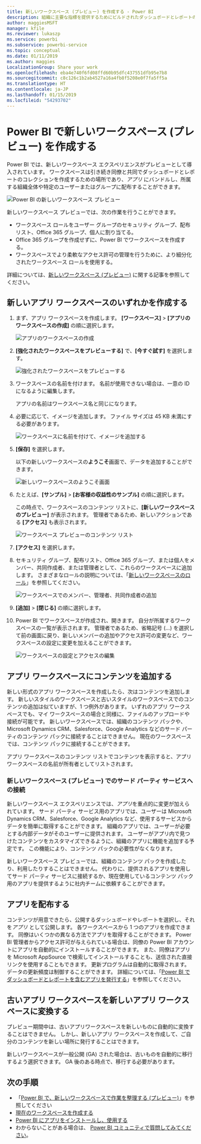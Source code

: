 ```yaml
---
title: 新しいワークスペース (プレビュー) を作成する - Power BI
description: 組織に主要な指標を提供するためにビルドされたダッシュボードとレポートのコレクションである、新しいワークスペースを作成する方法について説明します。
author: maggiesMSFT
manager: kfile
ms.reviewer: lukaszp
ms.service: powerbi
ms.subservice: powerbi-service
ms.topic: conceptual
ms.date: 01/11/2019
ms.author: maggies
LocalizationGroup: Share your work
ms.openlocfilehash: eba4e740f6fd08ffd60b95dfc437551dfb95e7b8
ms.sourcegitcommit: c8c126c1b2ab4527a16a4fb8f5208e0f7fa5ff5a
ms.translationtype: HT
ms.contentlocale: ja-JP
ms.lasthandoff: 01/15/2019
ms.locfileid: "54293702"
---
```

# <a name="create-the-new-workspaces-preview-in-power-bi"></a>Power BI で新しいワークスペース (プレビュー) を作成する

Power BI では、新しいワークスペース エクスペリエンスがプレビューとして導入されています。 ワークスペースは引き続き同僚と共同でダッシュボードとレポートのコレクションを作成するための場所であり、*アプリ* にバンドルし、所属する組織全体や特定のユーザーまたはグループに配布することができます。 

![Power BI の新しいワークスペース プレビュー](media/service-create-the-new-workspaces/power-bi-new-workspaces-preview.png)

新しいワークスペース プレビューでは、次の作業を行うことができます。

- ワークスペース ロールをユーザー グループのセキュリティ グループ、配布リスト、Office 365 グループ、個人に割り当てる。
- Office 365 グループを作成せずに、Power BI でワークスペースを作成する。
- ワークスペースでより柔軟なアクセス許可の管理を行うために、より細分化されたワークスペース ロールを使用する。

詳細については、[新しいワークスペース (プレビュー)](service-new-workspaces.md) に関する記事を参照してください。

## <a name="create-one-of-the-new-app-workspaces"></a>新しいアプリ ワークスペースのいずれかを作成する

1. まず、アプリ ワークスペースを作成します。 **[ワークスペース]**  > **[アプリのワークスペースの作成]** の順に選択します。
   
     ![アプリのワークスペースの作成](media/service-create-the-new-workspaces/power-bi-create-app-workspace.png)

2. **[強化されたワークスペースをプレビューする]** で、**[今すぐ試す]** を選択します。
   
     ![強化されたワークスペースをプレビューする](media/service-create-the-new-workspaces/power-bi-preview-improved-workspaces.png)

2. ワークスペースの名前を付けます。 名前が使用できない場合は、一意の ID になるように編集します。
   
     アプリの名前はワークスペース名と同じになります。
   
1. 必要に応じて、イメージを追加します。 ファイル サイズは 45 KB 未満にする必要があります。
 
    ![ワークスペースに名前を付けて、イメージを追加する](media/service-create-the-new-workspaces/power-bi-name-workspace.png)

1. **[保存]** を選択します。

    以下の新しいワークスペースの**ようこそ**画面で、データを追加することができます。 

    ![新しいワークスペースのようこそ画面](media/service-create-the-new-workspaces/power-bi-workspace-welcome-screen.png)

1. たとえば、**[サンプル]** > **[お客様の収益性のサンプル]** の順に選択します。

    この時点で、ワークスペースのコンテンツ リストに、**[新しいワークスペースのプレビュー]** が表示されます。 管理者であるため、新しいアクションである **[アクセス]** も表示されます。

    ![ワークスペース プレビューのコンテンツ リスト](media/service-create-the-new-workspaces/power-bi-workspaces-preview-content-list.png)

1. **[アクセス]** を選択します。

1. セキュリティ グループ、配布リスト、Office 365 グループ、または個人をメンバー、共同作成者、または管理者として、これらのワークスペースに追加します。 さまざまなロールの説明については、「[新しいワークスペースのロール](service-new-workspaces.md#roles-in-the-new-workspaces)」を参照してください。

    ![ワークスペースでのメンバー、管理者、共同作成者の追加](media/service-create-the-new-workspaces/power-bi-access-add-members.png)

9. **[追加]** > **[閉じる]** の順に選択します。

1. Power BI でワークスペースが作成され、開きます。 自分が所属するワークスペースの一覧が表示されます。 管理者であるため、省略記号 (...) を選択して前の画面に戻り、新しいメンバーの追加やアクセス許可の変更など、ワークスペースの設定に変更を加えることができます。

     ![ワークスペースの設定とアクセスの編集](media/service-create-the-new-workspaces/power-bi-edit-workspace.png)

## <a name="add-content-to-your-app-workspace"></a>アプリ ワークスペースにコンテンツを追加する

新しい形式のアプリ ワークスペースを作成したら、次はコンテンツを追加します。 新しいスタイルのワークスペースと古いスタイルのワークスペースでのコンテンツの追加は似ていますが、1 つ例外があります。 いずれのアプリ ワークスペースでも、マイ ワークスペースの場合と同様に、ファイルのアップロードや接続が可能です。 新しいワークスペースでは、組織のコンテンツ パックや、Microsoft Dynamics CRM、Salesforce、Google Analytics などのサード パーティのコンテンツ パックに接続することはできません。 現在のワークスペースでは、コンテンツ パックに接続することができます。

アプリ ワークスペースのコンテンツ リストでコンテンツを表示すると、アプリ ワークスペースの名前が所有者としてリストされます。

### <a name="connecting-to-third-party-services-in-new-workspaces-preview"></a>新しいワークスペース (プレビュー) でのサード パーティ サービスへの接続

新しいワークスペース エクスペリエンスでは、*アプリ*を重点的に変更が加えられています。 サード パーティ サービス用のアプリでは、ユーザーは Microsoft Dynamics CRM、Salesforce、Google Analytics など、使用するサービスからデータを簡単に取得することができます。
組織のアプリでは、ユーザーが必要とする内部データがそのユーザーに提供されます。 ユーザーがアプリ内で見つけたコンテンツをカスタマイズできるように、組織のアプリに機能を追加する予定です。 この機能により、コンテンツ パックの必要性がなくなります。 

新しいワークスペース プレビューでは、組織のコンテンツ パックを作成したり、利用したりすることはできません。 代わりに、提供されるアプリを使用してサード パーティ サービスに接続するか、現在使用しているコンテンツ パック用のアプリを提供するように社内チームに依頼することができます。 

## <a name="distribute-an-app"></a>アプリを配布する

コンテンツが用意できたら、公開するダッシュボードやレポートを選択し、それを*アプリ* として公開します。 各ワークスペースから 1 つのアプリを作成できます。 同僚はいくつかの異なる方法でアプリを取得することができます。 Power BI 管理者からアクセス許可が与えられている場合は、同僚の Power BI アカウントにアプリを自動的にインストールすることができます。 また、同僚はアプリを Microsoft AppSource で検索してインストールすることも、送信された直接リンクを使用することもできます。 更新プログラムは自動的に取得されます。データの更新頻度は制御することができます。 詳細については、「[Power BI でダッシュボードとレポートを含むアプリを発行する](service-create-distribute-apps.md)」を参照してください。

## <a name="convert-old-app-workspaces-to-new-app-workspaces"></a>古いアプリ ワークスペースを新しいアプリ ワークスペースに変換する

プレビュー期間中は、古いアプリワークスペースを新しいものに自動的に変換することはできません。 しかし、新しいアプリ ワークスペースを作成して、ご自分のコンテンツを新しい場所に発行することはできます。 

新しいワークスペースが一般公開 (GA) された場合は、古いものを自動的に移行するよう選択できます。 GA 後のある時点で、移行する必要があります。

## <a name="next-steps"></a>次の手順
* 「[Power BI で、新しいワークスペースで作業を整理する (プレビュー)](service-new-workspaces.md)」を参照してください
* [現在のワークスペースを作成する](service-create-workspaces.md)
* [Power BI にアプリをインストールし、使用する](service-create-distribute-apps.md)
* わからないことがある場合は、 [Power BI コミュニティで質問してみてください](http://community.powerbi.com/)。
